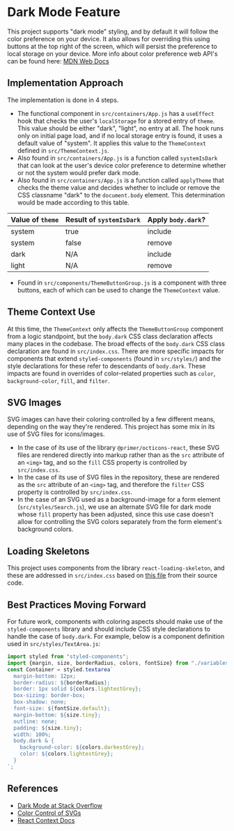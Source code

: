 # Dark Mode Feature

This project supports "dark mode" styling, and by default it will follow the color preference on your device. It also allows for overriding this using buttons at the top right of the screen, which will persist the preference to local storage on your device. More info about color preference web API's can be found here: [MDN Web Docs](https://developer.mozilla.org/en-US/docs/Web/CSS/@media/prefers-color-scheme)

## Implementation Approach

The implementation is done in 4 steps.
- The functional component in `src/containers/App.js` has a `useEffect` hook that checks the user's `localStorage` for a stored entry of `theme`.  This value should be either "dark", "light", no entry at all. The hook runs only on initial page load, and if no local storage entry is found, it uses a default value of "system". It applies this value to the `ThemeContext` defined in `src/ThemeContext.js`.
- Also found in `src/containers/App.js` is a function called `systemIsDark` that can look at the user's device color preference to determine whether or not the system would prefer dark mode.
- Also found in `src/containers/App.js` is a function called `applyTheme` that checks the theme value and decides whether to include or remove the CSS classname "dark" to the `document.body` element. This determination would be made according to this table.

| Value of `theme`  | Result of `systemIsDark` | Apply `body.dark`? |
| --- | --- | --- |
| system | true | include |
| system | false | remove |
| dark | N/A | include |
| light | N/A | remove |

- Found in `src/components/ThemeButtonGroup.js` is a component with three buttons, each of which can be used to change the `ThemeContext` value.

## Theme Context Use

At this time, the `ThemeContext` only affects the `ThemeButtonGroup` component from a logic standpoint, but the `body.dark` CSS class declaration affects many places in the codebase. The broad effects of the `body.dark` CSS class declaration are found in `src/index.css`.
There are more specific impacts for components that extend `styled-components` (found in `src/styles/`) and the style declarations for these refer to descendants of `body.dark`. These impacts are found in overrides of color-related properties such as `color`, `background-color`, `fill`, and `filter`.

## SVG Images

SVG images can have their coloring controlled by a few different means, depending on the way they're rendered. This project has some mix in its use of SVG files for icons/images. 
- In the case of its use of the library `@primer/octicons-react`, these SVG files are rendered directly into markup rather than as the `src` attribute of an `<img>` tag, and so the `fill` CSS property is controlled by `src/index.css`.
- In the case of its use of SVG files in the repository, these are rendered as the `src` attribute of an `<img>` tag, and therefore the `filter` CSS property is controlled by `src/index.css`.
- In the case of an SVG used as a background-image for a form element (`src/styles/Search.js`), we use an alternate SVG file for dark mode whose `fill` property has been adjusted, since this use case doesn't allow for controlling the SVG colors separately from the form element's background colors.

## Loading Skeletons

This project uses components from the library `react-loading-skeleton`, and these are addressed in `src/index.css` based on [this file](https://github.com/dvtng/react-loading-skeleton/blob/master/src/skeleton.js) from their source code.

## Best Practices Moving Forward

For future work, components with coloring aspects should make use of the `styled-components` library and should include CSS style declarations to handle the case of `body.dark`. For example, below is a component definition used in `src/styles/TextArea.js`:

```js
import styled from "styled-components";
import {margin, size, borderRadius, colors, fontSize} from "./variables";
const Container = styled.textarea`
  margin-bottom: 12px;
  border-radius: ${borderRadius};
  border: 1px solid ${colors.lightestGrey};
  box-sizing: border-box;
  box-shadow: none;
  font-size: ${fontSize.default};
  margin-bottom: ${size.tiny};
  outline: none;
  padding: ${size.tiny};
  width: 100%;
  body.dark & {
    background-color: ${colors.darkestGrey};
    color: ${colors.lightestGrey};
  }
`;
```

## References

- [Dark Mode at Stack Overflow](https://stackoverflow.blog/2020/03/31/building-dark-mode-on-stack-overflow/)
- [Color Control of SVGs](https://medium.com/@union_io/swapping-fill-color-on-image-tag-svgs-using-css-filters-fa4818bf7ec6)
- [React Context Docs](https://reactjs.org/docs/context.html#consuming-multiple-contexts)
